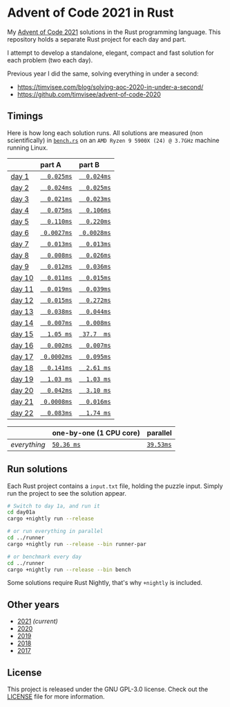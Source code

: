 # Advent of Code 2021 in Rust

My [Advent of Code 2021][aoc-2021] solutions in the Rust programming language.
This repository holds a separate Rust project for each day and part.

I attempt to develop a standalone, elegant, compact and fast solution for each
problem (two each day).

Previous year I did the same, solving everything in under a second:

- https://timvisee.com/blog/solving-aoc-2020-in-under-a-second/
- https://github.com/timvisee/advent-of-code-2020

## Timings

Here is how long each solution runs. All solutions are measured (non
scientifically) in [`bench.rs`](./runner/src/bin/bench.rs) on an
`AMD Ryzen 9 5900X (24) @ 3.7GHz` machine running Linux.

|                                                | part A                              | part B                              |
|:-----------------------------------------------|:------------------------------------|:------------------------------------|
| [day 1](https://adventofcode.com/2021/day/1)   | [`  0.025ms`](./day01a/src/main.rs) | [`  0.024ms`](./day01b/src/main.rs) |
| [day 2](https://adventofcode.com/2021/day/2)   | [`  0.024ms`](./day02a/src/main.rs) | [`  0.025ms`](./day02b/src/main.rs) |
| [day 3](https://adventofcode.com/2021/day/3)   | [`  0.021ms`](./day03a/src/main.rs) | [`  0.023ms`](./day03b/src/main.rs) |
| [day 4](https://adventofcode.com/2021/day/4)   | [`  0.075ms`](./day04a/src/main.rs) | [`  0.106ms`](./day04b/src/main.rs) |
| [day 5](https://adventofcode.com/2021/day/5)   | [`  0.110ms`](./day05a/src/main.rs) | [`  0.220ms`](./day05b/src/main.rs) |
| [day 6](https://adventofcode.com/2021/day/6)   | [` 0.0027ms`](./day06a/src/main.rs) | [` 0.0028ms`](./day06b/src/main.rs) |
| [day 7](https://adventofcode.com/2021/day/7)   | [`  0.013ms`](./day07a/src/main.rs) | [`  0.013ms`](./day07b/src/main.rs) |
| [day 8](https://adventofcode.com/2021/day/8)   | [`  0.008ms`](./day08a/src/main.rs) | [`  0.026ms`](./day08b/src/main.rs) |
| [day 9](https://adventofcode.com/2021/day/9)   | [`  0.012ms`](./day09a/src/main.rs) | [`  0.036ms`](./day09b/src/main.rs) |
| [day 10](https://adventofcode.com/2021/day/10) | [`  0.011ms`](./day10a/src/main.rs) | [`  0.015ms`](./day10b/src/main.rs) |
| [day 11](https://adventofcode.com/2021/day/11) | [`  0.019ms`](./day11a/src/main.rs) | [`  0.039ms`](./day11b/src/main.rs) |
| [day 12](https://adventofcode.com/2021/day/12) | [`  0.015ms`](./day12a/src/main.rs) | [`  0.272ms`](./day12b/src/main.rs) |
| [day 13](https://adventofcode.com/2021/day/13) | [`  0.038ms`](./day13a/src/main.rs) | [`  0.044ms`](./day13b/src/main.rs) |
| [day 14](https://adventofcode.com/2021/day/14) | [`  0.007ms`](./day14a/src/main.rs) | [`  0.008ms`](./day14b/src/main.rs) |
| [day 15](https://adventofcode.com/2021/day/15) | [`  1.05 ms`](./day15a/src/main.rs) | [` 37.7  ms`](./day15b/src/main.rs) |
| [day 16](https://adventofcode.com/2021/day/16) | [`  0.002ms`](./day16a/src/main.rs) | [`  0.007ms`](./day16b/src/main.rs) |
| [day 17](https://adventofcode.com/2021/day/17) | [` 0.0002ms`](./day17a/src/main.rs) | [`  0.095ms`](./day17b/src/main.rs) |
| [day 18](https://adventofcode.com/2021/day/18) | [`  0.141ms`](./day18a/src/main.rs) | [`  2.61 ms`](./day18b/src/main.rs) |
| [day 19](https://adventofcode.com/2021/day/19) | [`  1.03 ms`](./day19a/src/main.rs) | [`  1.03 ms`](./day19b/src/main.rs) |
| [day 20](https://adventofcode.com/2021/day/20) | [`  0.042ms`](./day20a/src/main.rs) | [`  3.10 ms`](./day20b/src/main.rs) |
| [day 21](https://adventofcode.com/2021/day/21) | [` 0.0008ms`](./day21a/src/main.rs) | [`  0.016ms`](./day21b/src/main.rs) |
| [day 22](https://adventofcode.com/2021/day/22) | [`  0.083ms`](./day22a/src/main.rs) | [`  1.74 ms`](./day22b/src/main.rs) |

|              | one-by-one (1 CPU core)                  | parallel                                     |
|:-------------|:-----------------------------------------|:---------------------------------------------|
| _everything_ | [`50.36 ms`](./runner/src/bin/runner.rs) | [`39.53ms`](./runner/src/bin/runner-par.rs)  |

## Run solutions

Each Rust project contains a `input.txt` file, holding the puzzle input. Simply
run the project to see the solution appear.

```bash
# Switch to day 1a, and run it
cd day01a
cargo +nightly run --release

# or run everything in parallel
cd ../runner
cargo +nightly run --release --bin runner-par

# or benchmark every day
cd ../runner
cargo +nightly run --release --bin bench
```

Some solutions require Rust Nightly, that's why `+nightly` is included.

## Other years

- [2021](https://github.com/timvisee/advent-of-code-2021) _(current)_
- [2020](https://github.com/timvisee/advent-of-code-2020)
- [2019](https://github.com/timvisee/advent-of-code-2019)
- [2018](https://github.com/timvisee/advent-of-code-2018)
- [2017](https://github.com/timvisee/advent-of-code-2017)

## License

This project is released under the GNU GPL-3.0 license.
Check out the [LICENSE](LICENSE) file for more information.

[aoc-2021]: https://adventofcode.com/2021
